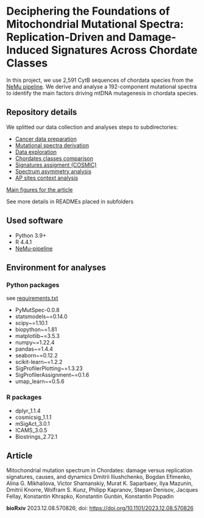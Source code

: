 # Deciphering the Foundations of Mitochondrial Mutational Spectra: Replication-Driven and Damage-Induced Signatures Across Chordate Classes

In this project, we use 2,591 CytB sequences of chordata species from the [NeMu pipeline](https://nemu-pipeline.com). We derive and analyse a 192-component mutational spectra to identify the main factors driving mtDNA mutagenesis in chordata species.

## Repository details

We splitted our data collection and analyses steps to subdirectories:

- [Cancer data preparation](./0cancer/)
- [Mutational spectra derivation](./1data_derivation/)
- [Data exploration](./2data_exploration/)
- [Chordates classes comparison](./3compare_classes/)
- [Signatures assigment (COSMIC)](./4signatures/)
- [Spectrum asymmetry analysis](./5asymmetry/)
- [AP sites context analysis](./6abasic_sites/)

[Main figures for the article](./main_figures/)

See more details in READMEs placed in subfolders

## Used software

- Python 3.9+
- R 4.4.1
- [NeMu-pipeline](https://nemu-pipeline.com/)

## Environment for analyses

### Python packages

see [requirements.txt](./requirements.txt)

- PyMutSpec-0.0.8
- statsmodels~=0.14.0
- scipy~=1.10.1
- biopython~=1.81
- matplotlib~=3.5.3
- numpy~=1.22.4
- pandas~=1.4.4
- seaborn~=0.12.2
- scikit-learn~=1.2.2
- SigProfilerPlotting~=1.3.23
- SigProfilerAssignment~=0.1.6
- umap_learn~=0.5.6

### R packages

- dplyr_1.1.4
- cosmicsig_1.1.1
- mSigAct_3.0.1
- ICAMS_3.0.5
- Biostrings_2.72.1

## Article

Mitochondrial mutation spectrum in Chordates: damage versus replication signatures, causes, and dynamics
Dmitrii Iliushchenko, Bogdan Efimenko, Alina G. Mikhailova, Victor Shamanskiy, Murat K. Saparbaev, Ilya Mazunin, Dmitrii Knorre, Wolfram S. Kunz, Philipp Kapranov, Stepan Denisov, Jacques Fellay, Konstantin Khrapko, Konstantin Gunbin, Konstantin Popadin

**bioRxiv** 2023.12.08.570826; doi: https://doi.org/10.1101/2023.12.08.570826 

